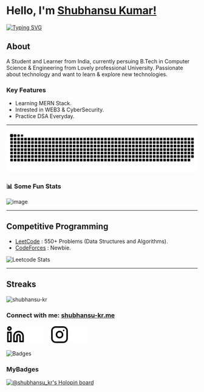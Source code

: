 # Hello, I'm [Shubhansu Kumar!](https://www.linkedin.com/in/shubhansu-kr)

[![Typing SVG](https://readme-typing-svg.herokuapp.com?size=25&color=1A9AF7&lines=I'm+a+Full+Stack+Web+Developer;Competitive+Coder)](https://git.io/typing-svg)

## About

A Student and Learner from India, currently persuing B.Tech in Computer Science & Engineering from Lovely professional University.
Passionate about technology and want to learn & explore new technologies.

### Key Features

- Learning MERN Stack.
- Intrested in WEB3 & CyberSecurity.
- Practice DSA Everyday.

---

![snake svg](https://github.com/shubhansu-kr/shubhansu-kr/blob/output/github-contribution-grid-snake.svg)

### 📊 Some Fun Stats

![image](https://github-readme-stats.vercel.app/api?username=shubhansu-kr&&show_icons=true&title_color=ffff88ff&icon_color=bb2acf&text_color=daf7dc&bg_color=151515)  

---

## Competitive Programming

- [LeetCode](https://leetcode.com/shubhansu-kr/) : 550+ Problems (Data Structures and Algorithms).
- [CodeForces](https://codeforces.com/profile/shubhansu-kr) : Newbie.

![Leetcode Stats](https://leetcode.card.workers.dev/?username=shubhansu-kr)

---

## Streaks

<p><img align="center" src="https://github-readme-streak-stats.herokuapp.com/?user=shubhansu-kr&" alt="shubhansu-kr" /></p>

### Connect with me: [shubhansu-kr.me](https://linktr.ee/shubhansu)

[![ln](./Images/linkedin-light.svg)](https://www.linkedin.com/in/shubhansu-kr)
[![ln](./Images/linkedin-dark.svg)](https://www.linkedin.com/in/shubhansu-kr)
&nbsp;&nbsp;
[![Ig](./Images/instagram-light.svg)](https://www.instagram.com/shubhansu_kumar/)
[![Ig](./Images/instagram-dark.svg)](https://www.instagram.com/shubhansu_kumar/)
&nbsp;&nbsp;

![Badges](https://raw.githubusercontent.com/halfrost/halfrost/master/icons/header_.png)

<!-- [![website](./Images/mail-light.svg)](mailto:shubhansu2021@gmail.com)  -->

<!-- <h2> Github Profile Trophy</h2>
<a href="https://github.com/ryo-ma/github-profile-trophy">
  <Image height="180" src="https://github-profile-trophy.vercel.app/?username=shubhansu-kr&column=8&theme=algolia&no-frame=true"/>
</a> -->

<!-- ### 🍁 My Skill stack :
<!-- ![](https://raw.githubusercontent.com/halfrost/halfrost/master/icons/header_.png) -->

<!-- ![My Stats](https://github-readme-stats.vercel.app/api/top-langs/?username=shubhansu-kr&theme=midnight-purple)  -->

<!-- [![shubhansu-kr github activity graph](https://activity-graph.herokuapp.com/graph?username=shubhansu-kr&theme=react-dark)](https://github.com/shubhansu-kr) -->

<!-- <Image src="https://raw.githubusercontent.com/MartinHeinz/MartinHeinz/master/wave.gif" width="30px">  -->
### MyBadges

[![@shubhansu_kr's Holopin board](https://holopin.io/api/user/board?user=shubhansu_kr)](https://holopin.io/@shubhansu_kr)
